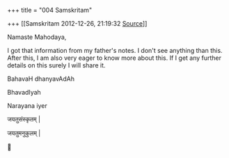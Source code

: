 +++
title = "004 Samskritam"

+++
[[Samskritam	2012-12-26, 21:19:32 [Source](https://groups.google.com/g/samskrita/c/n_Z3TkHVGxE)]]



Namaste Mahodaya,

  

I got that information from my father's notes. I don't see anything than this. After this, I am also very eager to know more about this. If I get any further details on this surely I will share it.

BahavaH dhanyavAdAh

BhavadIyah

Narayana iyer

  

जयतुसंस्कृतम् \|

जयतुमनुकुलम् \|



